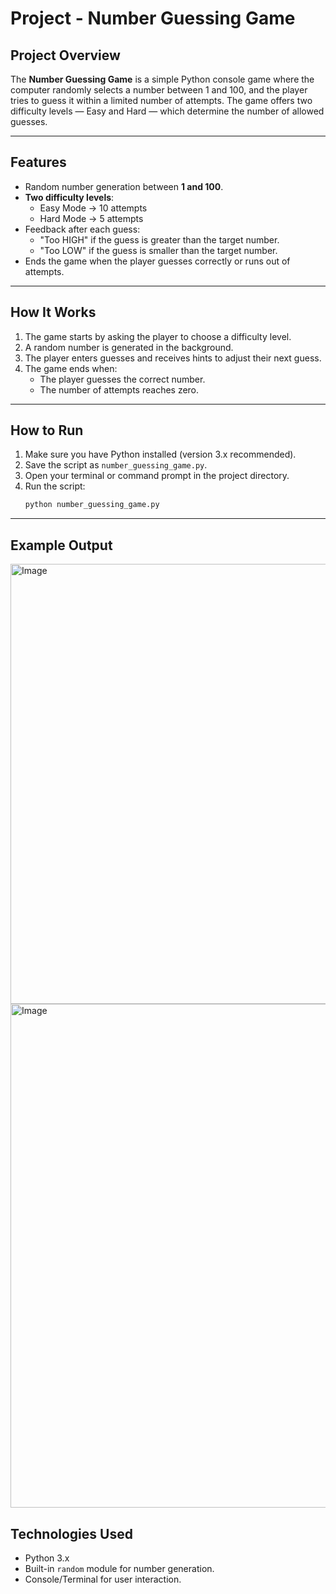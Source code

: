 # Project - Number Guessing Game

## Project Overview
The **Number Guessing Game** is a simple Python console game where the computer randomly selects a number between 1 and 100, and the player tries to guess it within a limited number of attempts. The game offers two difficulty levels — Easy and Hard — which determine the number of allowed guesses.

---

## Features
- Random number generation between **1 and 100**.
- **Two difficulty levels**:
  - Easy Mode → 10 attempts
  - Hard Mode → 5 attempts
- Feedback after each guess:
  - "Too HIGH" if the guess is greater than the target number.
  - "Too LOW" if the guess is smaller than the target number.
- Ends the game when the player guesses correctly or runs out of attempts.

---

## How It Works
1. The game starts by asking the player to choose a difficulty level.
2. A random number is generated in the background.
3. The player enters guesses and receives hints to adjust their next guess.
4. The game ends when:
   - The player guesses the correct number.
   - The number of attempts reaches zero.

---

##  How to Run
1. Make sure you have Python installed (version 3.x recommended).
2. Save the script as `number_guessing_game.py`.
3. Open your terminal or command prompt in the project directory.
4. Run the script:
   ```bash
   python number_guessing_game.py

---

## Example Output
<img width="1130" height="704" alt="Image" src="https://github.com/user-attachments/assets/f32fca57-ecde-4a4e-ba53-d76dc6661155" />

<img width="1117" height="806" alt="Image" src="https://github.com/user-attachments/assets/9c89a9b3-f927-46f8-af89-e55ea85abbf3" />

## Technologies Used
- Python 3.x  
- Built-in `random` module for number generation.  
- Console/Terminal for user interaction.
